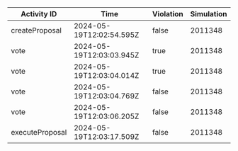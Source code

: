 | Activity ID | Time | Violation | Simulation |
| --- | --- | --- | --- |
| createProposal | 2024-05-19T12:02:54.595Z | false | 2011348 |
| vote | 2024-05-19T12:03:03.945Z | true | 2011348 |
| vote | 2024-05-19T12:03:04.014Z | true | 2011348 |
| vote | 2024-05-19T12:03:04.769Z | false | 2011348 |
| vote | 2024-05-19T12:03:06.205Z | false | 2011348 |
| executeProposal | 2024-05-19T12:03:17.509Z | false | 2011348 |